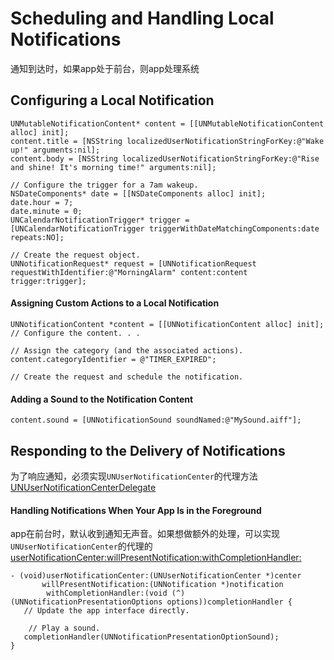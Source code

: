 # Scheduling and Handling Local Notifications

通知到达时，如果app处于前台，则app处理系统

## Configuring a Local Notification

```
UNMutableNotificationContent* content = [[UNMutableNotificationContent alloc] init];
content.title = [NSString localizedUserNotificationStringForKey:@"Wake up!" arguments:nil];
content.body = [NSString localizedUserNotificationStringForKey:@"Rise and shine! It's morning time!" arguments:nil];

// Configure the trigger for a 7am wakeup.
NSDateComponents* date = [[NSDateComponents alloc] init];
date.hour = 7;
date.minute = 0;
UNCalendarNotificationTrigger* trigger = [UNCalendarNotificationTrigger triggerWithDateMatchingComponents:date repeats:NO];

// Create the request object.
UNNotificationRequest* request = [UNNotificationRequest requestWithIdentifier:@"MorningAlarm" content:content trigger:trigger];
```

#### Assigning Custom Actions to a Local Notification

```
UNNotificationContent *content = [[UNNotificationContent alloc] init];
// Configure the content. . .

// Assign the category (and the associated actions).
content.categoryIdentifier = @"TIMER_EXPIRED";

// Create the request and schedule the notification.
```

#### Adding a Sound to the Notification Content

```
content.sound = [UNNotificationSound soundNamed:@"MySound.aiff"];
```

## Responding to the Delivery of Notifications

为了响应通知，必须实现`UNUserNotificationCenter`的代理方法[UNUserNotificationCenterDelegate](https://developer.apple.com/documentation/usernotifications/unusernotificationcenterdelegate)

#### Handling Notifications When Your App Is in the Foreground

app在前台时，默认收到通知无声音。如果想做额外的处理，可以实现`UNUserNotificationCenter`的代理的[userNotificationCenter:willPresentNotification:withCompletionHandler:](https://developer.apple.com/documentation/usernotifications/unusernotificationcenterdelegate/1649518-usernotificationcenter)

```
- (void)userNotificationCenter:(UNUserNotificationCenter *)center 
       willPresentNotification:(UNNotification *)notification
        withCompletionHandler:(void (^)(UNNotificationPresentationOptions options))completionHandler {
   // Update the app interface directly.

    // Play a sound.
   completionHandler(UNNotificationPresentationOptionSound);
}
```



